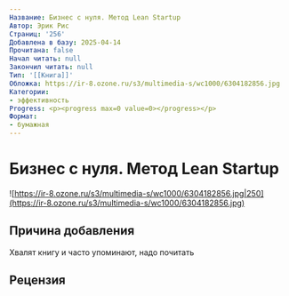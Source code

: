 ```yaml
---
Название: Бизнес с нуля. Метод Lean Startup
Автор: Эрик Рис
Страниц: '256'
Добавлена в базу: 2025-04-14
Прочитана: false
Начал читать: null
Закончил читать: null
Тип: '[[Книга]]'
Обложка: https://ir-8.ozone.ru/s3/multimedia-s/wc1000/6304182856.jpg
Категории:
- эффективность
Progress: <p><progress max=0 value=0></progress></p>
Формат:
- бумажная
---
```

# Бизнес с нуля. Метод Lean Startup

![https://ir-8.ozone.ru/s3/multimedia-s/wc1000/6304182856.jpg|250](https://ir-8.ozone.ru/s3/multimedia-s/wc1000/6304182856.jpg)

## Причина добавления

Хвалят книгу и часто упоминают, надо почитать

## Рецензия